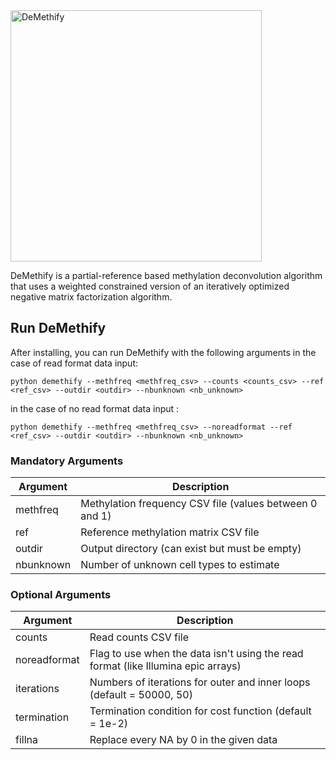 <img width="402" alt="DeMethify" src="https://user-images.githubusercontent.com/79879340/220681790-e3a7edd0-d54c-4a49-b45a-95dca68c44b7.png">

                                       
DeMethify is a partial-reference based methylation deconvolution algorithm that uses a weighted constrained version of an iteratively optimized negative matrix factorization algorithm. 

## Run DeMethify

After installing, you can run DeMethify with the following arguments in the case of read format data input:
```
python demethify --methfreq <methfreq_csv> --counts <counts_csv> --ref <ref_csv> --outdir <outdir> --nbunknown <nb_unknown>
```
in the case of no read format data input :

```
python demethify --methfreq <methfreq_csv> --noreadformat --ref <ref_csv> --outdir <outdir> --nbunknown <nb_unknown>
```

### Mandatory Arguments
Argument|Description
---|---
methfreq|Methylation frequency CSV file (values between 0 and 1)
ref|Reference methylation matrix CSV file
outdir|Output directory (can exist but must be empty)
nbunknown|Number of unknown cell types to estimate 

### Optional Arguments
Argument|Description
---|---
counts|Read counts CSV file
noreadformat|Flag to use when the data isn't using the read format (like Illumina epic arrays)
iterations|Numbers of iterations for outer and inner loops (default = 50000, 50)
termination|Termination condition for cost function (default = 1e-2)
fillna|Replace every NA by 0 in the given data
